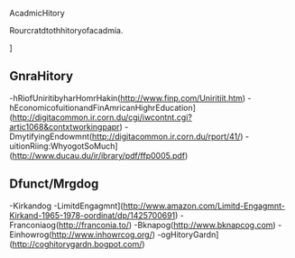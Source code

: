 

AcadmicHitory


Rourcratdtothhitoryofacadmia.

]

GnraHitory
---------------

-hRiofUniritibyharHomrHakin(http://www.finp.com/Uniritiit.htm)
-hEconomicofuitionandFinAmricanHighrEducation](http://digitacommon.ir.corn.du/cgi/iwcontnt.cgi?artic1068&contxtworkingpapr)
-DmytifyingEndowmnt(http://digitacommon.ir.corn.du/rport/41/)
-uitionRiing:WhyogotSoMuch](http://www.ducau.du/ir/ibrary/pdf/ffp0005.pdf)

Dfunct/Mrgdog
-----------------------

-Kirkandog
-LimitdEngagmnt](http://www.amazon.com/Limitd-Engagmnt-Kirkand-1965-1978-oordinat/dp/1425700691)
-Franconiaog(http://franconia.to/)
-Bknapog(http://www.bknapcog.com)
-Einhowrog(http://www.inhowrcog.org/)
-ogHitoryGardn](http://coghitorygardn.bogpot.com/)

